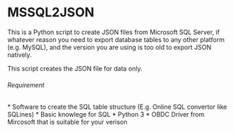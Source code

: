 <h1>MSSQL2JSON</h1>
This is a Python script to create JSON files from Microsoft SQL Server, if whatever reason you need to export database tables to any other platform (e.g. MySQL), and the version you are using is too old to export JSON natively.

This script creates the JSON file for data only.

<h6>Requirement</h6>
* Software to create the SQL table structure (E.g. Online SQL convertor like SQLines)
* Basic knowlege for SQL
* Python 3
* OBDC Driver from Mircosoft that is suitable for your verison
